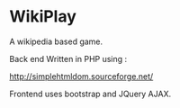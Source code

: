 WikiPlay
========

A wikipedia based game.

Back end Written in PHP using : 

http://simplehtmldom.sourceforge.net/

Frontend uses bootstrap and JQuery AJAX. 
